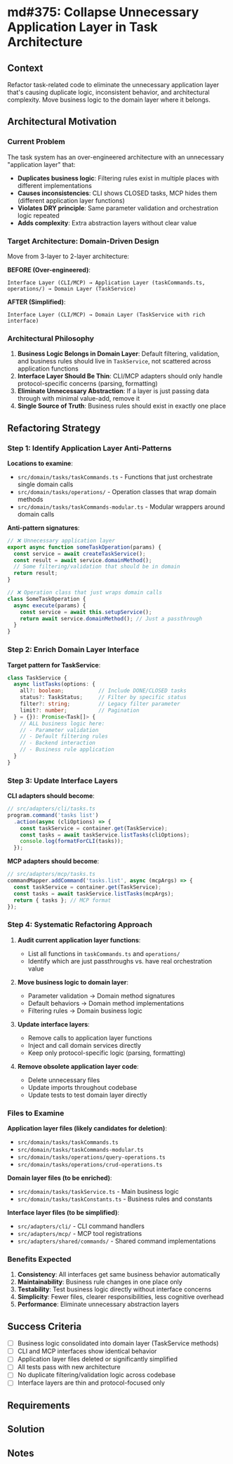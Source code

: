 # md#375: Collapse Unnecessary Application Layer in Task Architecture

## Context

Refactor task-related code to eliminate the unnecessary application layer that's causing duplicate logic, inconsistent behavior, and architectural complexity. Move business logic to the domain layer where it belongs.

## Architectural Motivation

### Current Problem
The task system has an over-engineered architecture with an unnecessary "application layer" that:
- **Duplicates business logic**: Filtering rules exist in multiple places with different implementations
- **Causes inconsistencies**: CLI shows CLOSED tasks, MCP hides them (different application layer functions)
- **Violates DRY principle**: Same parameter validation and orchestration logic repeated
- **Adds complexity**: Extra abstraction layers without clear value

### Target Architecture: Domain-Driven Design
Move from 3-layer to 2-layer architecture:

**BEFORE (Over-engineered)**:
```
Interface Layer (CLI/MCP) → Application Layer (taskCommands.ts, operations/) → Domain Layer (TaskService)
```

**AFTER (Simplified)**:
```
Interface Layer (CLI/MCP) → Domain Layer (TaskService with rich interface)
```

### Architectural Philosophy

1. **Business Logic Belongs in Domain Layer**: Default filtering, validation, and business rules should live in `TaskService`, not scattered across application functions
2. **Interface Layer Should Be Thin**: CLI/MCP adapters should only handle protocol-specific concerns (parsing, formatting)
3. **Eliminate Unnecessary Abstraction**: If a layer is just passing data through with minimal value-add, remove it
4. **Single Source of Truth**: Business rules should exist in exactly one place

## Refactoring Strategy

### Step 1: Identify Application Layer Anti-Patterns

**Locations to examine**:
- `src/domain/tasks/taskCommands.ts` - Functions that just orchestrate single domain calls
- `src/domain/tasks/operations/` - Operation classes that wrap domain methods
- `src/domain/tasks/taskCommands-modular.ts` - Modular wrappers around domain calls

**Anti-pattern signatures**:
```typescript
// ❌ Unnecessary application layer
export async function someTaskOperation(params) {
  const service = await createTaskService();
  const result = await service.domainMethod();
  // Some filtering/validation that should be in domain
  return result;
}

// ❌ Operation class that just wraps domain calls  
class SomeTaskOperation {
  async execute(params) {
    const service = await this.setupService();
    return await service.domainMethod(); // Just a passthrough
  }
}
```

### Step 2: Enrich Domain Layer Interface

**Target pattern for TaskService**:
```typescript
class TaskService {
  async listTasks(options: {
    all?: boolean;           // Include DONE/CLOSED tasks
    status?: TaskStatus;     // Filter by specific status  
    filter?: string;         // Legacy filter parameter
    limit?: number;          // Pagination
  } = {}): Promise<Task[]> {
    // ALL business logic here:
    // - Parameter validation
    // - Default filtering rules
    // - Backend interaction
    // - Business rule application
  }
}
```

### Step 3: Update Interface Layers

**CLI adapters should become**:
```typescript
// src/adapters/cli/tasks.ts
program.command('tasks list')
  .action(async (cliOptions) => {
    const taskService = container.get(TaskService);
    const tasks = await taskService.listTasks(cliOptions);
    console.log(formatForCLI(tasks));
  });
```

**MCP adapters should become**:
```typescript
// src/adapters/mcp/tasks.ts  
commandMapper.addCommand('tasks.list', async (mcpArgs) => {
  const taskService = container.get(TaskService);
  const tasks = await taskService.listTasks(mcpArgs);
  return { tasks }; // MCP format
});
```

### Step 4: Systematic Refactoring Approach

1. **Audit current application layer functions**:
   - List all functions in `taskCommands.ts` and `operations/`
   - Identify which are just passthroughs vs. have real orchestration value
   
2. **Move business logic to domain layer**:
   - Parameter validation → Domain method signatures
   - Default behaviors → Domain method implementations  
   - Filtering rules → Domain business logic
   
3. **Update interface layers**:
   - Remove calls to application layer functions
   - Inject and call domain services directly
   - Keep only protocol-specific logic (parsing, formatting)
   
4. **Remove obsolete application layer code**:
   - Delete unnecessary files
   - Update imports throughout codebase
   - Update tests to test domain layer directly

### Files to Examine

**Application layer files (likely candidates for deletion)**:
- `src/domain/tasks/taskCommands.ts`
- `src/domain/tasks/taskCommands-modular.ts`  
- `src/domain/tasks/operations/query-operations.ts`
- `src/domain/tasks/operations/crud-operations.ts`

**Domain layer files (to be enriched)**:
- `src/domain/tasks/taskService.ts` - Main business logic
- `src/domain/tasks/taskConstants.ts` - Business rules and constants

**Interface layer files (to be simplified)**:
- `src/adapters/cli/` - CLI command handlers
- `src/adapters/mcp/` - MCP tool registrations  
- `src/adapters/shared/commands/` - Shared command implementations

### Benefits Expected

1. **Consistency**: All interfaces get same business behavior automatically
2. **Maintainability**: Business rule changes in one place only
3. **Testability**: Test business logic directly without interface concerns
4. **Simplicity**: Fewer files, clearer responsibilities, less cognitive overhead
5. **Performance**: Eliminate unnecessary abstraction layers

## Success Criteria

- [ ] Business logic consolidated into domain layer (TaskService methods)
- [ ] CLI and MCP interfaces show identical behavior
- [ ] Application layer files deleted or significantly simplified
- [ ] All tests pass with new architecture
- [ ] No duplicate filtering/validation logic across codebase
- [ ] Interface layers are thin and protocol-focused only

## Requirements

## Solution

## Notes
